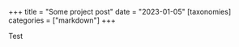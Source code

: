 +++
title = "Some project post"
date = "2023-01-05"
[taxonomies] 
categories = ["markdown"]
+++

Test
